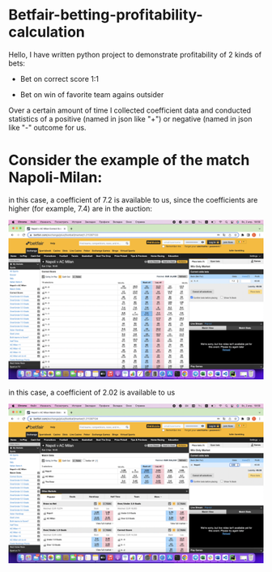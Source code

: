 # Betfair-betting-profitability-calculation

Hello, I have written python project to demonstrate profitability of 2 kinds of bets:

- Bet on correct score 1:1 

- Bet on win of favorite team agains outsider

Over a certain amount of time I collected coefficient data and conducted statistics of a positive (named in json like "+") or negative (named in json like "-" outcome for us.

# Consider the example of the match Napoli-Milan:

in this case, a coefficient of 7.2 is available to us, since the coefficients are higher (for example, 7.4) are in the auction:

![File1](/static/File1.png)

in this case, a coefficient of 2.02 is available to us

![File1](/static/File2.png)
